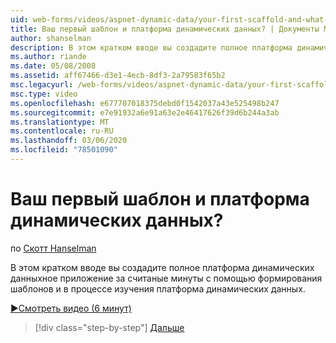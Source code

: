 ```yaml
---
uid: web-forms/videos/aspnet-dynamic-data/your-first-scaffold-and-what-is-dynamic-data
title: Ваш первый шаблон и платформа динамических данных? | Документы Майкрософт
author: shanselman
description: В этом кратком вводе вы создадите полное платформа динамических данныхное приложение за считаные минуты с помощью формирования шаблонов и в процессе изучения платформа динамических данных.
ms.author: riande
ms.date: 05/08/2008
ms.assetid: aff67466-d3e1-4ecb-8df3-2a79583f65b2
msc.legacyurl: /web-forms/videos/aspnet-dynamic-data/your-first-scaffold-and-what-is-dynamic-data
msc.type: video
ms.openlocfilehash: e677707018375debd0f1542037a43e525498b247
ms.sourcegitcommit: e7e91932a6e91a63e2e46417626f39d6b244a3ab
ms.translationtype: MT
ms.contentlocale: ru-RU
ms.lasthandoff: 03/06/2020
ms.locfileid: "78501090"
---
```

# <a name="your-first-scaffold-and-what-is-dynamic-data"></a>Ваш первый шаблон и платформа динамических данных?

по [Скотт Hanselman](https://github.com/shanselman)

В этом кратком вводе вы создадите полное платформа динамических данныхное приложение за считаные минуты с помощью формирования шаблонов и в процессе изучения платформа динамических данных.

[&#9654;Смотреть видео (6 минут)](https://channel9.msdn.com/Blogs/ASP-NET-Site-Videos/your-first-scaffold-and-what-is-dynamic-data)

> [!div class="step-by-step"]
> [Дальше](how-do-i-enable-inline-gridview-editing.md)
